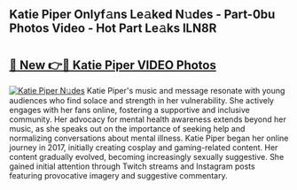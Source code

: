 ## Katie Piper Onlyf𝚊ns Le𝚊ked N𝚞des - Part-0bu Photos Video - Hot Part Le𝚊ks lLN8R

# <h2><a href="http://ab88108.deff.icu/?id=Katie+Piper">🔗 New 👉🔴 Katie Piper VIDEO Photos</a></h2>

[![Katie Piper N𝚞des](https://i.imgur.com/rIISA9y.gif)](http://ab88108.deff.icu/?id=Katie+Piper)
Katie Piper's music and message resonate with young audiences who find solace and strength in her vulnerability. She actively engages with her fans online, fostering a supportive and inclusive community. Her advocacy for mental health awareness extends beyond her music, as she speaks out on the importance of seeking help and normalizing conversations about mental illness. Katie Piper began her online journey in 2017, initially creating cosplay and gaming-related content. Her content gradually evolved, becoming increasingly sexually suggestive. She gained initial attention through Twitch streams and Instagram posts featuring provocative imagery and suggestive commentary.
